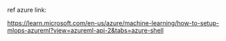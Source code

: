 ref azure link:

https://learn.microsoft.com/en-us/azure/machine-learning/how-to-setup-mlops-azureml?view=azureml-api-2&tabs=azure-shell
